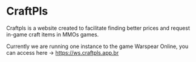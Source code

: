 # CraftPls

Craftpls is a website created to facilitate finding better prices and request in-game craft items in MMOs games.

Currently we are running one instance to the game Warspear Online, you can access here -> https://ws.craftpls.app.br

